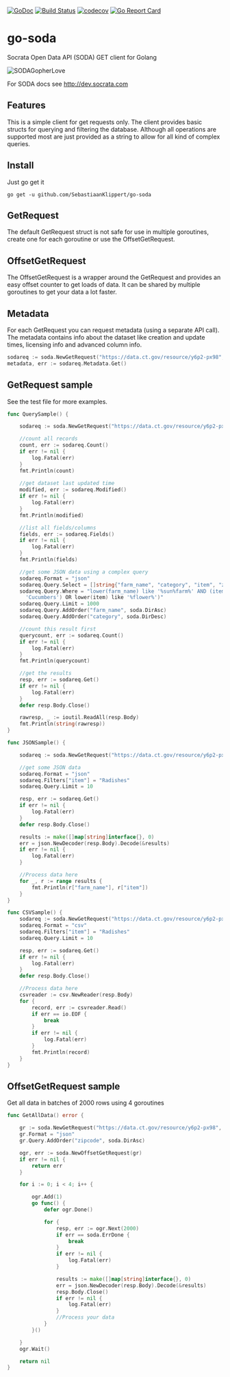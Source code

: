 [![GoDoc](https://godoc.org/github.com/golang/gddo?status.svg)](http://godoc.org/github.com/SebastiaanKlippert/go-soda)
[![Build Status](https://travis-ci.org/SebastiaanKlippert/go-soda.svg?branch=master)](https://travis-ci.org/SebastiaanKlippert/go-soda)
[![codecov](https://codecov.io/gh/SebastiaanKlippert/go-soda/branch/master/graph/badge.svg)](https://codecov.io/gh/SebastiaanKlippert/go-soda)
[![Go Report Card](https://goreportcard.com/badge/SebastiaanKlippert/go-soda)](https://goreportcard.com/report/SebastiaanKlippert/go-soda)


# go-soda

Socrata Open Data API (SODA) GET client for Golang

![SODAGopherLove](https://sklippert.s3-eu-central-1.amazonaws.com/public/opengopher.png)

For SODA docs see http://dev.socrata.com

## Features

This is a simple client for get requests only.
The client provides basic structs for querying and filtering the database.
Although all operations are supported most are just provided as a string to allow for all kind of complex queries.

## Install

Just go get it
```
go get -u github.com/SebastiaanKlippert/go-soda
```

## GetRequest

The default GetRequest struct is not safe for use in multiple goroutines, create one for each goroutine or use the OffsetGetRequest.

## OffsetGetRequest

The OffsetGetRequest is a wrapper around the GetRequest and provides an easy offset counter to get loads of data. 
It can be shared by multiple goroutines to get your data a lot faster.

## Metadata

For each GetRequest you can request metadata (using a separate API call). The metadata contains info about 
the dataset like creation and update times, licensing info and advanced column info.

```go
sodareq := soda.NewGetRequest("https://data.ct.gov/resource/y6p2-px98", "")
metadata, err := sodareq.Metadata.Get()
```

## GetRequest sample

See the test file for more examples.

```go
func QuerySample() {

	sodareq := soda.NewGetRequest("https://data.ct.gov/resource/y6p2-px98", "")

	//count all records
	count, err := sodareq.Count()
	if err != nil {
		log.Fatal(err)
	}
	fmt.Println(count)
	
	//get dataset last updated time
	modified, err := sodareq.Modified()
	if err != nil {
		log.Fatal(err)
	}
	fmt.Println(modified)	

	//list all fields/columns
	fields, err := sodareq.Fields()
	if err != nil {
		log.Fatal(err)
	}
	fmt.Println(fields)

	//get some JSON data using a complex query
	sodareq.Format = "json"
	sodareq.Query.Select = []string{"farm_name", "category", "item", "zipcode"}
	sodareq.Query.Where = "lower(farm_name) like '%sun%farm%' AND (item in('Radishes', 
	  'Cucumbers') OR lower(item) like '%flower%')"
	sodareq.Query.Limit = 1000
	sodareq.Query.AddOrder("farm_name", soda.DirAsc)
	sodareq.Query.AddOrder("category", soda.DirDesc)

	//count this result first
	querycount, err := sodareq.Count()
	if err != nil {
		log.Fatal(err)
	}
	fmt.Println(querycount)

	//get the results
	resp, err := sodareq.Get()
	if err != nil {
		log.Fatal(err)
	}
	defer resp.Body.Close()

	rawresp, _ := ioutil.ReadAll(resp.Body)
	fmt.Println(string(rawresp))
}

func JSONSample() {

	sodareq := soda.NewGetRequest("https://data.ct.gov/resource/y6p2-px98", "")

	//get some JSON data
	sodareq.Format = "json"
	sodareq.Filters["item"] = "Radishes"
	sodareq.Query.Limit = 10

	resp, err := sodareq.Get()
	if err != nil {
		log.Fatal(err)
	}
	defer resp.Body.Close()

	results := make([]map[string]interface{}, 0)
	err = json.NewDecoder(resp.Body).Decode(&results)
	if err != nil {
		log.Fatal(err)
	}

	//Process data here
	for _, r := range results {
		fmt.Println(r["farm_name"], r["item"])
	}
}

func CSVSample() {
	sodareq := soda.NewGetRequest("https://data.ct.gov/resource/y6p2-px98", "")
	sodareq.Format = "csv"
	sodareq.Filters["item"] = "Radishes"
	sodareq.Query.Limit = 10

	resp, err := sodareq.Get()
	if err != nil {
		log.Fatal(err)
	}
	defer resp.Body.Close()

	//Process data here
	csvreader := csv.NewReader(resp.Body)
	for {
		record, err := csvreader.Read()
		if err == io.EOF {
			break
		}
		if err != nil {
			log.Fatal(err)
		}
		fmt.Println(record)
	}
}
```

## OffsetGetRequest sample

Get all data in batches of 2000 rows using 4 goroutines

```go
func GetAllData() error {

	gr := soda.NewGetRequest("https://data.ct.gov/resource/y6p2-px98", "")
	gr.Format = "json"
	gr.Query.AddOrder("zipcode", soda.DirAsc)

	ogr, err := soda.NewOffsetGetRequest(gr)
	if err != nil {
		return err
	}

	for i := 0; i < 4; i++ {

		ogr.Add(1)
		go func() {
			defer ogr.Done()

			for {
				resp, err := ogr.Next(2000)
				if err == soda.ErrDone {
					break
				}
				if err != nil {
					log.Fatal(err)
				}

				results := make([]map[string]interface{}, 0)
				err = json.NewDecoder(resp.Body).Decode(&results)
				resp.Body.Close()
				if err != nil {
					log.Fatal(err)
				}
				//Process your data
			}
		}()

	}
	ogr.Wait()

	return nil
}
```
